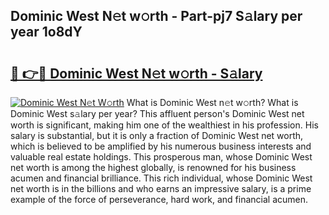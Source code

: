 ## Dominic West N𝚎t w𝚘rth - Part-pj7 S𝚊lary per year 1o8dY

# <h2><a href="http://gc1hvue.nevu.top/?p=Dominic+West">🔗 👉🔴 Dominic West N𝚎t w𝚘rth - S𝚊lary</a></h2>

[![Dominic West N𝚎t W𝚘rth](https://i.imgur.com/Oavwk0R.jpeg)](http://gc1hvue.nevu.top/?p=Dominic+West)
What is Dominic West n𝚎t w𝚘rth? What is Dominic West s𝚊lary per year?
This affluent person's Dominic West net worth is significant, making him one of the wealthiest in his profession. His salary is substantial, but it is only a fraction of Dominic West net worth, which is believed to be amplified by his numerous business interests and valuable real estate holdings. This prosperous man, whose Dominic West net worth is among the highest globally, is renowned for his business acumen and financial brilliance. This rich individual, whose Dominic West net worth is in the billions and who earns an impressive salary, is a prime example of the force of perseverance, hard work, and financial acumen.
